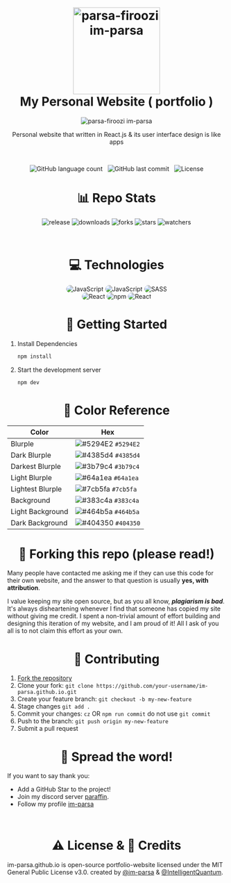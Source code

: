 <h1 align="center">
    <img width="200px" src="https://github.com/im-parsa/im-parsa.github.io/blob/im-parsa.github.io/public/static/images/favicon.png" alt="parsa-firoozi im-parsa"/>
    <br/>
    My Personal Website ( portfolio )
</h1>

<div align="center">
    <img src="[https://github.com/im-parsa/im-parsa.github.io/blob/im-parsa.github.io/screenshot.png?raw=tru](https://github.com/im-parsa/im-parsa.github.io/blob/im-parsa.github.io-(next.js)/screenshot.png)" alt="parsa-firoozi im-parsa"/>
</div>

<p align="center">Personal website that written in React.js & its user interface design is like apps</p>

<br/>

<p align="center">
    <img alt="GitHub language count" src="https://img.shields.io/github/languages/count/im-parsa/im-parsa.github.io">
    &nbsp;
    <img alt="GitHub last commit" src="https://img.shields.io/github/last-commit/im-parsa/im-parsa.github.io">
    &nbsp;
    <img alt="License" src="https://img.shields.io/badge/license-MIT-brightgreen">
</p>

<h1 align="center">
    📊 Repo Stats
</h1>

<p align="center">
    <img src="https://img.shields.io/github/release/im-parsa/im-parsa.github.io.svg" alt="release">
    <img src="https://img.shields.io/github/downloads/im-parsa/im-parsa.github.io/total.svg" alt="downloads">
    <img src="https://img.shields.io/github/forks/im-parsa/im-parsa.github.io.svg" alt="forks">
    <img src="https://img.shields.io/github/stars/im-parsa/im-parsa.github.io.svg" alt="stars">
    <img src="https://img.shields.io/github/watchers/im-parsa/im-parsa.github.io.svg" alt="watchers">
</p>

<br/>

<h1 align="center">
    💻 Technologies
</h1>

<div align="center">
    <img src="https://img.shields.io/badge/JavaScript-323540?style=for-the-badge&logo=JavaScript&logoColor=5294E2" alt="JavaScript" style="border-radius:15px"/>
    <img src="https://img.shields.io/badge/TypeScript-323540?style=for-the-badge&logo=TypeScript&logoColor=5294E2" alt="JavaScript" style="border-radius:15px"/>
    <img src="https://img.shields.io/badge/SASS-323540?style=for-the-badge&logo=SASS&logoColor=5294E2" alt="SASS" style="border-radius:15px"/>
    <br/>
    <img src="https://img.shields.io/badge/React-323540?style=for-the-badge&logo=React&logoColor=5294E2" alt="React" style="border-radius:15px"/>
    <img src="https://img.shields.io/badge/NPM-323540?style=for-the-badge&logo=NPM&logoColor=5294E2" alt="npm" style="border-radius:15px"/>
    <img src="https://img.shields.io/badge/Json DB-323540?style=for-the-badge&logo=Json&logoColor=5294E2" alt="React" style="border-radius:15px"/>
</div>

<h1 align="center">
    🚀 Getting Started
</h1>

1. Install Dependencies

   ```sh
   npm install
   ```

2. Start the development server

   ```sh
   npm dev
   ```

<h1 align="center">
   🎨 Color Reference
</h1>

<div align="center">

| Color          | Hex                                                                |
| -------------- | ------------------------------------------------------------------ |
| Blurple           | ![#5294E2](https://via.placeholder.com/10/5294E2?text=+) `#5294E2` |
| Dark Blurple     | ![#4385d4](https://via.placeholder.com/10/4385d4?text=+) `#4385d4` |
| Darkest Blurple  | ![#3b79c4](https://via.placeholder.com/10/3b79c4?text=+) `#3b79c4` |
| Light Blurple          | ![#64a1ea](https://via.placeholder.com/10/64a1ea?text=+) `#64a1ea` |
| Lightest Blurple    | ![#7cb5fa](https://via.placeholder.com/10/7cb5fa?text=+) `#7cb5fa` |
| Background | ![#383c4a](https://via.placeholder.com/10/383c4a?text=+) `#383c4a` |
| Light Background         | ![#464b5a](https://via.placeholder.com/10/464b5a?text=+) `#464b5a` |
| Dark Background          | ![#404350](https://via.placeholder.com/10/404350?text=+) `#404350` |

</div>

<h1 align="center">
   🚨 Forking this repo (please read!)
</h1>

Many people have contacted me asking me if they can use this code for their own website, and the answer to that question is usually **yes, with attribution**.

I value keeping my site open source, but as you all know, _**plagiarism is bad**_. It's always disheartening whenever I find that someone has copied my site without giving me credit. I spent a non-trivial amount of effort building and designing this iteration of my website, and I am proud of it! All I ask of you all is to not claim this effort as your own.

<h1 align="center">
   🤝 Contributing
</h1>

1. [Fork the repository](https://github.com/im-parsa/im-parsa.github.io/fork)
2. Clone your fork: `git clone https://github.com/your-username/im-parsa.github.io.git`
3. Create your feature branch: `git checkout -b my-new-feature`
4. Stage changes `git add .`
5. Commit your changes: `cz` OR `npm run commit` do not use `git commit`
6. Push to the branch: `git push origin my-new-feature`
7. Submit a pull request

<h1 align="center">
    🌟 Spread the word!
</h1>

If you want to say thank you:
- Add a GitHub Star to the project!
- Join my discord server [paraffin](https://discord.com/invite/RUrks4JqW6).
- Follow my profile [im-parsa](https://github.com/im-parsa)

<br/>

<h1 align="center">
    ⚠️ License & 📝 Credits
</h1>

im-parsa.github.io is open-source portfolio-website licensed under the MIT General Public License v3.0. created by [@im-parsa](https://github.com/im-parsa) & [@IntelligentQuantum](https://github.com/IntelligentQuantum).
